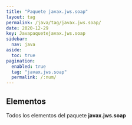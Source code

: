 ```yaml
---
title: "Paquete javax.jws.soap"
layout: tag
permalink: /java/tag/javax.jws.soap/
date: 2020-12-29
key: Javapaquetejavax.jws.soap
sidebar: 
  nav: java
aside: 
  toc: true
pagination: 
  enabled: true
  tag: "javax.jws.soap"
  permalink: /:num/
---
```


<h2>Elementos</h2>
Todos los elementos del paquete <strong>javax.jws.soap</strong>
